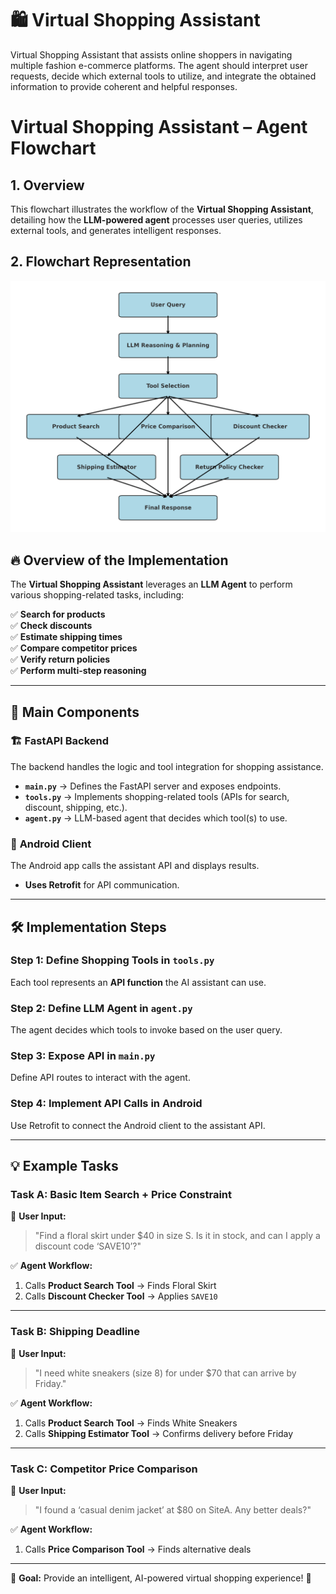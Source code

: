 # 🛍️ Virtual Shopping Assistant
Virtual Shopping Assistant that assists online shoppers in navigating multiple fashion e-commerce platforms. The agent should interpret user requests, decide which external tools to utilize, and integrate the obtained information to provide coherent and helpful responses.

# Virtual Shopping Assistant – Agent Flowchart  

## 1. Overview  
This flowchart illustrates the workflow of the **Virtual Shopping Assistant**, detailing how the **LLM-powered agent** processes user queries, utilizes external tools, and generates intelligent responses.  

## 2. Flowchart Representation  
![Virtual Shopping Assistant Flowchart](https://github.com/Ahmad-Reza/virtual-shopping-assistant/blob/master/virtual_shopping_agent_flowchart.png)  

## 🔥 Overview of the Implementation
The **Virtual Shopping Assistant** leverages an **LLM Agent** to perform various shopping-related tasks, including:

✅ **Search for products**  
✅ **Check discounts**  
✅ **Estimate shipping times**  
✅ **Compare competitor prices**  
✅ **Verify return policies**  
✅ **Perform multi-step reasoning**  

---
## 🚀 Main Components

### 🏗️ **FastAPI Backend**
The backend handles the logic and tool integration for shopping assistance.

- **`main.py`** → Defines the FastAPI server and exposes endpoints.
- **`tools.py`** → Implements shopping-related tools (APIs for search, discount, shipping, etc.).
- **`agent.py`** → LLM-based agent that decides which tool(s) to use.

### 📱 **Android Client**
The Android app calls the assistant API and displays results.
- **Uses Retrofit** for API communication.

---

## 🛠 Implementation Steps

### **Step 1: Define Shopping Tools in `tools.py`**
Each tool represents an **API function** the AI assistant can use.

### **Step 2: Define LLM Agent in `agent.py`**
The agent decides which tools to invoke based on the user query.

### **Step 3: Expose API in `main.py`**
Define API routes to interact with the agent.

### **Step 4: Implement API Calls in Android**
Use Retrofit to connect the Android client to the assistant API.

---

## 💡 Example Tasks

### **Task A: Basic Item Search + Price Constraint**
📌 **User Input:**  
> "Find a floral skirt under $40 in size S. Is it in stock, and can I apply a discount code ‘SAVE10’?"

✅ **Agent Workflow:**
1. Calls **Product Search Tool** → Finds Floral Skirt
2. Calls **Discount Checker Tool** → Applies `SAVE10`

---

### **Task B: Shipping Deadline**
📌 **User Input:**  
> "I need white sneakers (size 8) for under $70 that can arrive by Friday."

✅ **Agent Workflow:**
1. Calls **Product Search Tool** → Finds White Sneakers
2. Calls **Shipping Estimator Tool** → Confirms delivery before Friday

---

### **Task C: Competitor Price Comparison**
📌 **User Input:**  
> "I found a ‘casual denim jacket’ at $80 on SiteA. Any better deals?"

✅ **Agent Workflow:**
1. Calls **Price Comparison Tool** → Finds alternative deals

---

🎯 **Goal:** Provide an intelligent, AI-powered virtual shopping experience! 🚀
